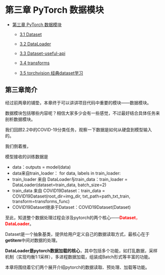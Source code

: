 # 第三章 PyTorch 数据模块

* [第三章 PyTorch 数据模块](README.md)
  
  * [3.1 Dataset](3.1-dataset.md)
  
  * [3.2 DataLoader](3.2-dataloader.md)
  
  * [3.3 Dataset-useful-api](3.3-dataset-useful-api.md)
  
  * [3.4 transforms](3.4-transforms.md)
  
  * [3.5 torchvision 经典dataset学习](3.5-torchvision-dataset.md)
  
    

## 第三章简介

经过前两章的铺垫，本章终于可以讲讲项目代码中重要的模块——数据模块。

数据模块包括哪些内容呢？相信大家多少会有一些感觉，不过最好结合具体任务来剖析数据模块。

我们回顾2.2中的COVID-19分类任务，观察一下数据是如何从硬盘到模型输入的。

我们倒着推，

模型接收的训练数据是

* data：outputs = model(data)
* data来自train_loader： for data, labels in train_loader:
* train_loader 来自 DataLoader与train_data：train_loader = DataLoader(dataset=train_data, batch_size=2)
* train_data 来自 COVID19Dataset：train_data = COVID19Dataset(root_dir=img_dir, txt_path=path_txt_train, transform=transforms_func)
* COVID19Dataset继承于Dataset：COVID19Dataset(Dataset)

至此，知道整个数据处理过程会涉及pytorch的两个核心——<font color=red>**Dataset**， **DataLoader**</font>。

Dataset是一个抽象基类，提供给用户定义自己的数据读取方式，最核心在于**getitem**中间对数据的处理。

**DataLoader是pytorch数据加载的核心**，其中包括多个功能，如打乱数据，采样机制（实现均衡1:1采样），多进程数据加载，组装成Batch形式等丰富的功能。

本章将围绕着它们两个展开介绍pytorch的数据读取、预处理、加载等功能。